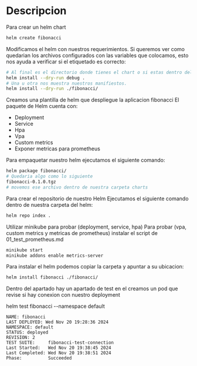 # Descripcion

Para crear un helm chart
~~~sh
helm create fibonacci
~~~
Modificamos el helm con nuestros requerimientos.
Si queremos ver como quedarian los archivos configurados con las variables que colocamos, esto nos ayuda a verificar si el etiquetado es correcto:
~~~sh
# Al final es el directorio donde tienes el chart o si estas dentro del directorio colocamos "." en lugar del directorio 
helm install --dry-run debug .
# Una u otra nos muestra nuestros manifiestos.
helm install --dry-run ./fibonacci/
~~~

Creamos una plantilla de helm que despliegue la aplicacion fibonacci
El paquete de Helm cuenta con:

- Deployment
- Service
- Hpa
- Vpa
- Custom metrics
- Exponer metricas para prometheus

Para empaquetar nuestro helm ejecutamos el siguiente comando:
~~~sh
helm package fibonacci/
# Quedaria algo como lo siguiente
fibonacci-0.1.0.tgz
# movemos ese archivo dentro de nuestra carpeta charts
~~~
Para crear el repositorio de nuestro Helm
Ejecutamos el siguiente comando dentro de nuestra carpeta del helm:
~~~sh
helm repo index .
~~~


Utilizar minikube para probar (deployment, service, hpa)
Para probar (vpa, custom metrics y metricas de prometheus) instalar el script de 01_test_prometheus.md

~~~sh
minikube start
minikube addons enable metrics-server
~~~

Para instalar el helm
podemos copiar la carpeta y apuntar a su ubicacion:
~~~sh
helm install fibonacci ./fibonacci/
~~~
Dentro del apartado hay un apartado de test en el creamos un pod que revise si hay conexion con nuestro deployment

helm test fibonacci --namespace default
~~~
NAME: fibonacci
LAST DEPLOYED: Wed Nov 20 19:28:36 2024
NAMESPACE: default
STATUS: deployed
REVISION: 2
TEST SUITE:     fibonacci-test-connection
Last Started:   Wed Nov 20 19:38:45 2024
Last Completed: Wed Nov 20 19:38:51 2024
Phase:          Succeeded
~~~
